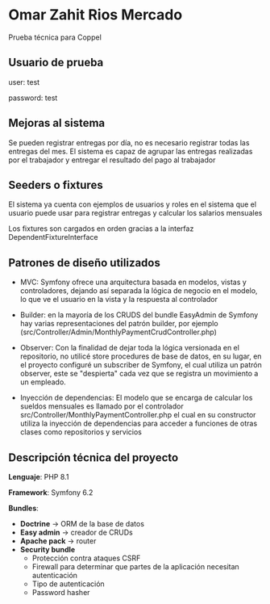 # Omar Zahit Rios Mercado

Prueba técnica para Coppel

## Usuario de prueba

user: test

password: test


## Mejoras al sistema

Se pueden registrar entregas por día, no es necesario registrar todas las entregas del mes. El sistema es capaz de agrupar las entregas realizadas por el trabajador y entregar el resultado del pago al trabajador

## Seeders o fixtures
El sistema ya cuenta con ejemplos de usuarios y roles en el sistema que el usuario puede usar para registrar entregas y calcular los salarios mensuales

Los fixtures son cargados en orden gracias a la interfaz DependentFixtureInterface

## Patrones de diseño utilizados

- MVC: Symfony ofrece una arquitectura basada en modelos, vistas y controladores, dejando así separada la lógica de negocio en el modelo, lo que ve el usuario en la vista y la respuesta al controlador

- Builder: en la mayoría de los CRUDS del bundle EasyAdmin de Symfony hay varias representaciones del patrón builder, por ejemplo (src/Controller/Admin/MonthlyPaymentCrudController.php)

- Observer: Con la finalidad de dejar toda la lógica versionada en el repositorio, no utilicé store procedures de base de datos, en su lugar, en el proyecto configuré un subscriber de Symfony, el cual utiliza un patrón observer, este se "despierta" cada vez que se registra un movimiento a un empleado.

- Inyección de dependencias: El modelo que se encarga de calcular los sueldos mensuales es llamado por el controlador src/Controller/MonthlyPaymentController.php el cual en su constructor utiliza la inyección de dependencias para acceder a funciones de otras clases como repositorios y servicios


## Descripción técnica del proyecto

**Lenguaje**: PHP 8.1

**Framework**: Symfony 6.2

**Bundles**:
- **Doctrine** -> ORM de la base de datos
- **Easy admin** -> creador de CRUDs 
- **Apache pack** -> router
- **Security bundle**
    - Protección contra ataques CSRF
    - Firewall para determinar que partes de la aplicación necesitan autenticación
    - Tipo de autenticación
    - Password hasher



